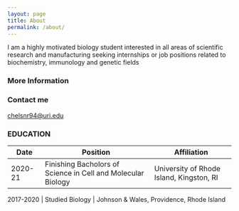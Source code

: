 ```yaml
---
layout: page
title: About
permalink: /about/
---
```


I am a highly motivated biology student interested in all areas of scientific research and manufacturing seeking internships or job positions related to
biochemistry, immunology and genetic fields

### More Information



### Contact me

[chelsnr94@uri.edu](mailto:chelsnr94@uri.edu)




### EDUCATION

Date|Position| Affiliation
--|--|--
2020-21 |	Finishing Bacholors of Science in Cell and Molecular Biology | University of Rhode Island, Kingston, RI

 2017-2020 |	Studied Biology | Johnson & Wales, Providence, Rhode Island


